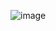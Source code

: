 ![image](https://github.com/heesoo-park/ForCodeKata/assets/80674868/40ff1d67-ec3a-4890-8635-5bd29c21ce65)
